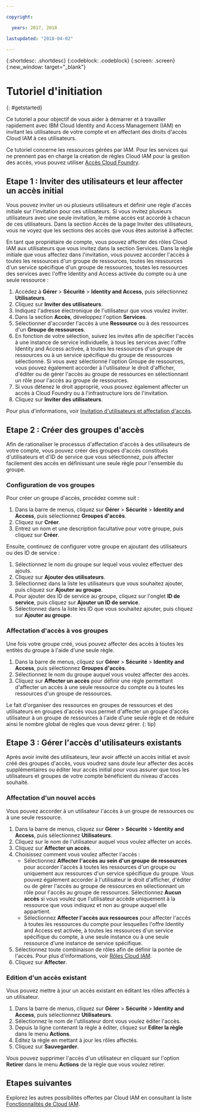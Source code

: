 ```yaml
---

copyright:

  years: 2017, 2018

lastupdated: "2018-04-02"

---
```


{:shortdesc: .shortdesc}
{:codeblock: .codeblock}
{:screen: .screen}
{:new_window: target="_blank"}

# Tutoriel d'initiation
{: #getstarted}

Ce tutoriel a pour objectif de vous aider à démarrer et à travailler rapidement avec IBM Cloud Identity and Access Management (IAM) en invitant les utilisateurs de votre compte et en affectant des droits d'accès Cloud IAM à ces utilisateurs.

Ce tutoriel concerne les ressources gérées par IAM. Pour les services qui ne prennent pas en charge la création de règles Cloud IAM pour la gestion des accès, vous pouvez utiliser [Accès Cloud Foundry](/docs/iam/cfaccess.html#cfaccess).


## Etape 1 : Inviter des utilisateurs et leur affecter un accès initial

Vous pouvez inviter un ou plusieurs utilisateurs et définir une règle d'accès initiale sur l'invitation pour ces utilisateurs. Si vous invitez plusieurs utilisateurs avec une seule invitation, le même accès est accordé à chacun de ces utilisateurs. Dans la section Accès de la page Inviter des utilisateurs, vous ne voyez que les sections des accès que vous êtes autorisé à affecter.

En tant que propriétaire de compte, vous pouvez affecter des rôles Cloud IAM aux utilisateurs que vous invitez dans la section Services. Dans la règle initiale que vous affectez dans l'invitation, vous pouvez accorder l'accès à toutes les ressources d'un groupe de ressources, toutes les ressources d'un service spécifique d'un groupe de ressources, toutes les ressources des services avec l'offre Identity and Access activée du compte ou à une seule ressource :

1. Accédez à **Gérer** &gt; **Sécurité** &gt; **Identity and Access**, puis sélectionnez **Utilisateurs**.
2. Cliquez sur **Inviter des utilisateurs**.
3. Indiquez l'adresse électronique de l'utilisateur que vous voulez inviter.
4. Dans la section **Accès**, développez l'option **Services**.
5. Sélectionner d'accorder l'accès à une **Ressource** ou à des ressources d'un **Groupe de ressources**.
6. En fonction de votre sélection, suivez les invites afin de spécifier l'accès à une instance de service individuelle, à tous les services avec l'offre Identity and Access activée, à toutes les ressources d'un groupe de ressources ou à un service spécifique du groupe de ressources sélectionné. Si vous avez sélectionné l'option Groupe de ressources, vous pouvez également accorder à l'utilisateur le droit d'afficher, d'éditer ou de gérer l'accès au groupe de ressources en sélectionnant un rôle pour l'accès au groupe de ressources.
7. Si vous détenez le droit approprié, vous pouvez également affecter un accès à Cloud Foundry ou à l'infrastructure lors de l'invitation.
8. Cliquez sur **Inviter des utilisateurs**.

Pour plus d'informations, voir [Invitation d'utilisateurs et affectation d'accès](/docs/iam/iamuserinv.html#iamuserinv).

## Etape 2 : Créer des groupes d'accès

Afin de rationaliser le processus d'affectation d'accès à des utilisateurs de votre compte, vous pouvez créer des groupes d'accès constitués d'utilisateurs et d'ID de service que vous sélectionnez, puis affecter facilement des accès en définissant une seule règle pour l'ensemble du groupe. 

### Configuration de vos groupes

Pour créer un groupe d'accès, procédez comme suit :

1. Dans la barre de menus, cliquez sur **Gérer** &gt; **Sécurité** &gt; **Identity and Access**, puis sélectionnez **Groupes d'accès**.
2. Cliquez sur **Créer**.
3. Entrez un nom et une description facultative pour votre groupe, puis cliquez sur **Créer**.

Ensuite, continuez de configurer votre groupe en ajoutant des utilisateurs ou des ID de service :

1. Sélectionnez le nom du groupe sur lequel vous voulez effectuer des ajouts. 
2. Cliquez sur **Ajouter des utilisateurs**.
3. Sélectionnez dans la liste les utilisateurs que vous souhaitez ajouter, puis cliquez sur **Ajouter au groupe**.
4. Pour ajouter des ID de service au groupe, cliquez sur l'onglet **ID de service**, puis cliquez sur **Ajouter un ID de service**.
5. Sélectionnez dans la liste les ID que vous souhaitez ajouter, puis cliquez sur **Ajouter au groupe**.

### Affectation d'accès à vos groupes

Une fois votre groupe créé, vous pouvez affecter des accès à toutes les entités du groupe à l'aide d'une seule règle. 

1. Dans la barre de menus, cliquez sur **Gérer** &gt; **Sécurité** &gt; **Identity and Access**, puis sélectionnez **Groupes d'accès**.
2. Sélectionnez le nom du groupe auquel vous voulez affecter des accès. 
3. Cliquez sur **Affecter un accès** pour définir une règle permettant d'affecter un accès à une seule ressource du compte ou à toutes les ressources d'un groupe de ressources. 

Le fait d'organiser des ressources en groupes de ressources et des utilisateurs en groupes d'accès vous permet d'affecter un groupe d'accès utilisateur à un groupe de ressources à l'aide d'une seule règle et de réduire ainsi le nombre global de règles que vous devez gérer.
{: tip}


## Etape 3 : Gérer l'accès d'utilisateurs existants

Après avoir invité des utilisateurs, leur avoir affecté un accès initial et avoir créé des groupes d'accès, vous voudrez sans doute leur affecter des accès supplémentaires ou éditer leur accès initial pour vous assurer que tous les utilisateurs et groupes de votre compte bénéficient du niveau d'accès souhaité.

### Affectation d'un nouvel accès

Vous pouvez accorder à un utilisateur l'accès à un groupe de ressources ou à une seule ressource.

1. Dans la barre de menus, cliquez sur **Gérer** &gt; **Sécurité** &gt; **Identity and Access**, puis sélectionnez **Utilisateurs**.
2. Cliquez sur le nom de l'utilisateur auquel vous voulez affecter un accès.
3. Cliquez sur **Affecter un accès**.
4. Choisissez comment vous voulez affecter l'accès :
    * Sélectionnez **Affecter l'accès au sein d'un groupe de ressources** pour accorder l'accès à toutes les ressources d'un groupe ou uniquement aux ressources d'un service spécifique du groupe. Vous pouvez également accorder à l'utilisateur le droit d'afficher, d'éditer ou de gérer l'accès au groupe de ressources en sélectionnant un rôle pour l'accès au groupe de ressources. Sélectionnez **Aucun accès** si vous voulez que l'utilisateur accède uniquement à la ressource que vous indiquez et non au groupe auquel elle appartient.
    * Sélectionnez **Affecter l'accès aux ressources** pour affecter l'accès à toutes les ressources du compte pour lesquelles l'offre Identity and Access est activée, à toutes les ressources d'un service spécifique du compte, à une seule instance ou à une seule ressource d'une instance de service spécifique.
5. Sélectionnez toute combinaison de rôles afin de définir la portée de l'accès. Pour plus d'informations, voir [Rôles Cloud IAM](/docs/iam/users_roles.html#iamusermanrol).
6. Cliquez sur **Affecter**.


### Edition d'un accès existant

Vous pouvez mettre à jour un accès existant en éditant les rôles affectés à un utilisateur.

1. Dans la barre de menus, cliquez sur **Gérer** &gt; **Sécurité** &gt; **Identity and Access**, puis sélectionnez **Utilisateurs**.
2. Sélectionnez le nom de l'utilisateur dont vous voulez éditer l'accès.
3. Depuis la ligne contenant la règle à éditer, cliquez sur **Editer la règle** dans le menu **Actions**.
4. Editez la règle en mettant à jour les rôles affectés.
5. Cliquez sur **Sauvegarder**.

Vous pouvez supprimer l'accès d'un utilisateur en cliquant sur l'option **Retirer** dans le menu **Actions** de la règle que vous voulez retirer.

## Etapes suivantes

Explorez les autres possibilités offertes par Cloud IAM en consultant la liste [Fonctionnalités de Cloud IAM](/docs/iam/index.html#features).
